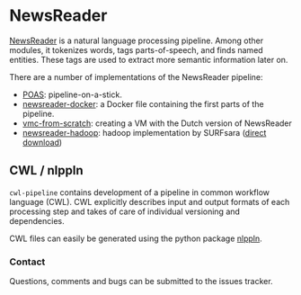 # NewsReader
[NewsReader](www.newsreader-project.eu/) is a natural language processing pipeline. Among other modules, it tokenizes words, tags parts-of-speech, and finds named entities. These tags are used to extract more semantic information later on.

There are a number of implementations of the NewsReader pipeline:
- [POAS](http://poas.eu/): pipeline-on-a-stick.
- [newsreader-docker](https://hub.docker.com/r/vanatteveldt/newsreader-docker/): a Docker file containing the first parts of the pipeline.
- [vmc-from-scratch](https://github.com/ixa-ehu/vmc-from-scratch): creating a VM with the Dutch version of NewsReader
- [newsreader-hadoop](https://github.com/sara-nl/newsreader-hadoop): hadoop implementation by SURFsara ([direct download](http://beehub.nl/surfsara-hadoop/public/newsreader-hadoop.tar.gz))

## CWL / nlppln
`cwl-pipeline` contains development of a pipeline in common workflow language (CWL). CWL explicitly describes input and output formats of each processing step and takes of care of individual versioning and dependencies.

CWL files can easily be generated using the python package  [nlppln](https://github.com/nlppln/nlppln).


### Contact
Questions, comments and bugs can be submitted to the issues tracker.
